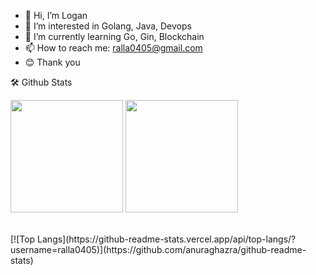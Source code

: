 - 👋 Hi, I’m Logan
- 👀 I’m interested in Golang, Java, Devops
- 🌱 I’m currently learning Go, Gin, Blockchain
- 📫 How to reach me: ralla0405@gmail.com
- 😊 Thank you
<!---
ralla0405/ralla0405 is a ✨ special ✨ repository because its `README.md` (this file) appears on your GitHub profile.
You can click the Preview link to take a look at your changes.
--->
  
  
🛠️ Github Stats
  
  <p>
  <img height="180em" src="https://github-readme-stats.vercel.app/api?username=ralla0405&show_icons=true&include_all_commits=true&bg_color=30,e96443,904e95&title_color=fff&text_color=fff">
  <img height="180em" src="https://github-readme-stats.vercel.app/api/top-langs/?username=ralla0405&layout=compact&bg_color=30,e96443,904e95&title_color=fff&text_color=fff">
</p>
 <br/>
[![Top Langs](https://github-readme-stats.vercel.app/api/top-langs/?username=ralla0405)](https://github.com/anuraghazra/github-readme-stats)
